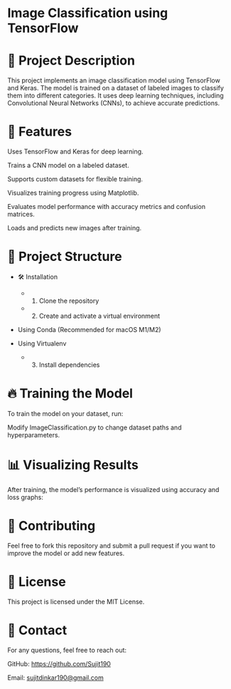 # Image Classification using TensorFlow

# 📌 Project Description

This project implements an image classification model using TensorFlow and Keras. The model is trained on a dataset of labeled images to classify them into different categories. It uses deep learning techniques, including Convolutional Neural Networks (CNNs), to achieve accurate predictions.

# 🚀 Features

Uses TensorFlow and Keras for deep learning.

Trains a CNN model on a labeled dataset.

Supports custom datasets for flexible training.

Visualizes training progress using Matplotlib.

Evaluates model performance with accuracy metrics and confusion matrices.

Loads and predicts new images after training.

# 📂 Project Structure

- 🛠 Installation

  - 1. Clone the repository

  - 2. Create and activate a virtual environment

- Using Conda (Recommended for macOS M1/M2)

- Using Virtualenv

  - 3. Install dependencies

# 🔥 Training the Model

To train the model on your dataset, run:

Modify ImageClassification.py to change dataset paths and hyperparameters.

# 📊 Visualizing Results

After training, the model’s performance is visualized using accuracy and loss graphs:

# 📢 Contributing

Feel free to fork this repository and submit a pull request if you want to improve the model or add new features.

# 📜 License

This project is licensed under the MIT License.

# 📩 Contact

For any questions, feel free to reach out:

GitHub: https://github.com/Sujit190

Email: sujitdinkar190@gmail.com



